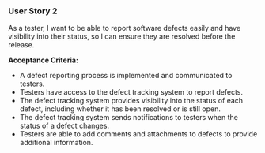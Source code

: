 ### User Story 2

As a tester, I want to be able to report software defects easily and have visibility into their status, so I can ensure they are resolved before the release.

**Acceptance Criteria:**
- A defect reporting process is implemented and communicated to testers.
- Testers have access to the defect tracking system to report defects.
- The defect tracking system provides visibility into the status of each defect, including whether it has been resolved or is still open.
- The defect tracking system sends notifications to testers when the status of a defect changes.
- Testers are able to add comments and attachments to defects to provide additional information.